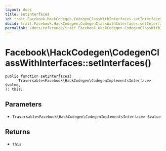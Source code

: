 ```yaml
---
layout: docs
title: setInterfaces
id: trait.Facebook.HackCodegen.CodegenClassWithInterfaces.setInterfaces
docid: trait.Facebook.HackCodegen.CodegenClassWithInterfaces.setInterfaces
permalink: /docs/reference/trait.Facebook.HackCodegen.CodegenClassWithInterfaces.setInterfaces.md
---
```

# Facebook\\HackCodegen\\CodegenClassWithInterfaces::setInterfaces()




``` Hack
public function setInterfaces(
      Traversable<Facebook\HackCodegen\CodegenImplementsInterface> $value,
): this;
```




## Parameters




* ` Traversable<Facebook\HackCodegen\CodegenImplementsInterface> $value `




## Returns




- ` this `